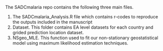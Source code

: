  The SADCmalaria repo contains the following three main files.
 1) The SADCmalaria_Analysis.R file which contains r-codes to reproduce the outputs included in the manuscript
 2) Dataset. This folder contains EA level datasets for each country and grided prediction location dataset.
 3) NSgeo_MLE. This function used to fit our non-stationary geostatistical model using maximum likelihood estimation techniques.

